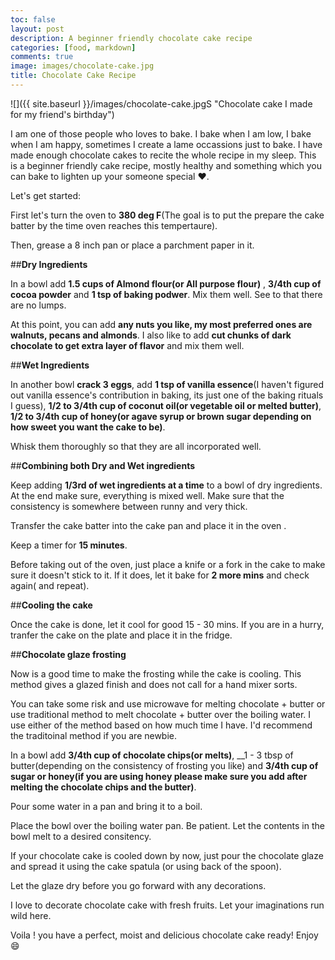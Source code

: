 ```yaml
---
toc: false
layout: post
description: A beginner friendly chocolate cake recipe
categories: [food, markdown]
comments: true
image: images/chocolate-cake.jpg
title: Chocolate Cake Recipe 
---
```


![]({{ site.baseurl }}/images/chocolate-cake.jpgS "Chocolate cake I made for my friend's birthday")

I am one of those people who loves to bake. I bake when I am low, I bake when I am happy, sometimes I create a lame occassions just to bake. I have made enough chocolate cakes to recite the whole recipe in my sleep. This is a beginner friendly cake recipe, mostly healthy and something which you can bake to lighten up your  someone special :heart:.

Let's get started:

First let's turn the oven to **380 deg F**(The goal is to put the prepare the cake batter by the time oven reaches this tempertaure).

Then, grease a 8 inch pan or place a parchment paper in it. 

##**Dry Ingredients**


In a bowl add __1.5 cups of Almond flour(or All purpose flour)__ , __3/4th cup of cocoa powder__ and __1 tsp of baking podwer__. 
Mix them well. See to that there are no lumps.

At this point, you can add __any nuts you like, my most preferred ones are walnuts, pecans and almonds__. I also like to add __cut chunks of dark chocolate to get extra layer of flavor__ and mix them well.

##**Wet Ingredients**

In another bowl __crack 3 eggs__, add __1 tsp of vanilla essence__(I haven't figured out vanilla essence's contribution in baking, its just one of the baking rituals I guess), __1/2 to 3/4th cup of coconut oil(or vegetable oil or melted butter)__, __1/2 to 3/4th cup of honey(or agave syrup or brown sugar depending on how sweet you want the cake to be)__. 

Whisk them thoroughly so that they are all incorporated well.


##**Combining both Dry and Wet ingredients**

Keep adding __1/3rd of wet ingredients at a time__ to a bowl of dry ingredients. At the end make sure, everything is mixed well. Make sure that the consistency is somewhere between runny and very thick. 

Transfer the cake batter into the cake pan and place it in the oven . 

Keep a timer for __15 minutes__. 

Before taking out of the oven, just place a knife or a fork in the cake to make sure it doesn't stick to it. If it does, let it bake for __2 more mins__ and check again( and repeat).


##**Cooling the cake**

Once the cake is done, let it cool for good 15 - 30 mins. If you are in a hurry, tranfer the cake on the plate and place it in the fridge. 


##**Chocolate glaze frosting**

Now is a good time to make the frosting while the cake is cooling. This method gives a glazed finish and does not call for a hand mixer sorts. 

You can take some risk and use microwave for melting chocolate + butter or use traditional method to melt chocolate + butter over the boiling water. I use either of the method based on how much time I have. I'd recommend the traditoinal method if  you are newbie. 

In a bowl add __3/4th cup of chocolate chips(or melts)__, __1 - 3 tbsp of butter(depending on the consistency of frosting you like) and __3/4th cup of sugar or honey(if you are using honey please make sure you add after melting the chocolate chips and the butter)__.

Pour some water in a pan and bring it to a boil.

Place the bowl over the boiling water pan. Be patient. Let the contents in the bowl melt to a desired consitency. 

If your chocolate cake is cooled down by now, just pour the chocolate glaze and spread it using the cake spatula (or using back of the spoon). 

Let the glaze dry before you go forward with any decorations. 

I love to decorate chocolate cake with fresh fruits. Let your imaginations run wild here. 

Voila ! you have a perfect, moist and delicious chocolate cake ready! Enjoy :smile: